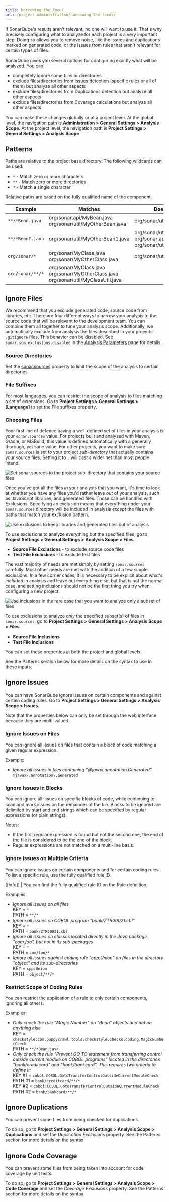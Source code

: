 ```yaml
---
title: Narrowing the Focus
url: /project-administration/narrowing-the-focus/
---
```


If SonarQube's results aren't relevant, no one will want to use it. That's why precisely configuring what to analyze for each project is a very important step. Doing so allows you to remove noise, like the issues and duplications marked on generated code, or the issues from rules that aren't relevant for certain types of files.

SonarQube gives you several options for configuring exactly what will be analyzed. You can

* completely ignore some files or directories
* exclude files/directories from Issues detection (specific rules or all of them) but analyze all other aspects
* exclude files/directories from Duplications detection but analyze all other aspects
* exclude files/directories from Coverage calculations but analyze all other aspects

You can make these changes globally or at a project level. At the global level, the navigation path is  **Administration > General Settings > Analysis Scope**. At the project level, the navigation path is **Project Settings > General Settings > Analysis Scope**

## Patterns

Paths are relative to the project base directory. The following wildcards can be used:

* `*`	- Match zero or more characters  
* `**` - Match zero or more directories  
* `?` - Match a single character  

Relative paths are based on the fully qualified name of the component.

Example|Matches|Does not match
----|----|----
`**/*Bean.java`|org/sonar.api/MyBean.java <br/> org/sonar/util/MyOtherBean.java|org/sonar/util/MyDTO.java
`**/*Bean?.java`|org/sonar/util/MyOtherBean1.java|org/sonar/util/MyOtherBean.java <br/> org/sonar.api/MyBean.java <br/> org/sonar/util/MyDTO.java
`org/sonar/*`|org/sonar/MyClass.java <br/> org/sonar/MyOtherClass.java|org/sonar/util/MyClassUtil.java
`org/sonar/**/*`|org/sonar/MyClass.java <br/> org/sonar/MyOtherClass.java <br/> org/sonar/util/MyClassUtil.java|

## Ignore Files
We recommend that you exclude generated code, source code from libraries, etc. There are four different ways to narrow your analysis to the source code that will be relevant to the development team. You can combine them all together to tune your analysis scope. Additionally, we automatically exclude from analysis the files described in your projects' `.gitignore` files. This behavior can be disabled. See `sonar.scm.exclusions.disabled` in the [Analysis Parameters](/analysis/analysis-parameters/) page for details.

### Source Directories
Set the [sonar.sources](/analysis/analysis-parameters/) property to limit the scope of the analysis to certain directories.

### File Suffixes
For most languages, you can restrict the scope of analysis to files matching a set of extensions. Go to **Project Settings > General Settings > [Language]** to set the File suffixes property.

### Choosing Files
Your first line of defence having a well-defined set of files in your analysis is your `sonar.sources` value. For projects built and analyzed with Maven, Gradle, or MSBuild, this value is defined automatically with a generally thorough, yet sane value. For other projects, you want to make sure `sonar.sources` is set to your project _sub-directory_ that actually contains your source files. Setting it to `.` will cast a wider net than most people intend.

![Set sonar.sources to the project sub-directory that contains your source files](/images/sources.jpg)

Once you've got all the files _in_ your analysis that you want, it's time to look at whether you have any files you'd rather leave _out_ of your analysis, such as JavaScript libraries, and generated files. Those can be handled with Exclusions. Specifying an exclusion means that everything under your `sonar.sources` directory will be included in analysis _except_ the files with paths that match your exclusion pattern.

![Use exclusions to keep libraries and generated files out of analysis](/images/exclusions.jpg)

To use exclusions to analyze everything but the specified files, go to **Project Settings > General Settings > Analysis Scope > Files**.

* **Source File Exclusions** - to exclude source code files
* **Test File Exclusions** - to exclude test files

The vast majority of needs are met simply by setting `sonar.sources` carefully. Most other needs are met with the addition of a few simple exclusions. In a few corner cases, it is necessary to be explicit about what's _included_ in analysis and leave out everything else, but that is not the normal case, and setting inclusions should not be the first thing you try when configuring a new project.

![Use inclusions in the rare case that you want to analyze only a subset of files](/images/inclusions.jpg)

To use exclusions to analyze _only_ the specified subset(s) of files in `sonar.sources`, go to **Project Settings > General Settings > Analysis Scope > Files**.

* **Source File Inclusions** 
* **Test File Inclusions** 

You can set these properties at both the project and global levels.

See the Patterns section below for more details on the syntax to use in these inputs.

## Ignore Issues
You can have SonarQube ignore issues on certain components and against certain coding rules. Go to **Project Settings > General Settings > Analysis Scope > Issues**.

Note that the properties below can only be set through the web interface because they are multi-valued.

### Ignore Issues on Files
You can ignore all issues on files that contain a block of code matching a given regular expression.

Example:
* *Ignore all issues in files containing "@javax.annotation.Generated"*  
`@javax\.annotation\.Generated`

### Ignore Issues in Blocks
You can ignore all issues on specific blocks of code, while continuing to scan and mark issues on the remainder of the file. Blocks to be ignored are delimited by start and end strings which can be specified by regular expressions (or plain strings).

Notes:

* If the first regular expression is found but not the second one, the end of the file is considered to be the end of the block.
* Regular expressions are not matched on a multi-line basis.

### Ignore Issues on Multiple Criteria
You can ignore issues on certain components and for certain coding rules. To list a specific rule, use the fully qualified rule ID.

[[info]]
| You can find the fully qualified rule ID on the Rule definition.

Examples:

* *Ignore all issues on all files*  
KEY = `*`  
PATH = `**/*`
* *Ignore all issues on COBOL program "bank/ZTR00021.cbl"*  
KEY = `*`  
PATH = `bank/ZTR00021.cbl`  
* *Ignore all issues on classes located directly in the Java package "com.foo", but not in its sub-packages*  
KEY = `*`  
PATH = `com/foo/*`
* *Ignore all issues against coding rule "cpp:Union" on files in the directory "object" and its sub-directories*  
KEY = `cpp:Union`  
PATH = `object/**/*`  

### Restrict Scope of Coding Rules

You can restrict the application of a rule to only certain components, ignoring all others.

Examples:

* *Only check the rule "Magic Number" on "Bean" objects and not on anything else*  
KEY = `checkstyle:com.puppycrawl.tools.checkstyle.checks.coding.MagicNumberCheck`  
PATH = `**/*Bean.java`
* *Only check the rule "Prevent GO TO statement from transferring control outside current module on COBOL programs" located in the directories "bank/creditcard" and "bank/bankcard". This requires two criteria to define it:*  
KEY #1 = `cobol:COBOL.GotoTransferControlOutsideCurrentModuleCheck`  
PATH #1 = `bank/creditcard/**/*`  
KEY #2 = `cobol:COBOL.GotoTransferControlOutsideCurrentModuleCheck`  
PATH #2 = `bank/bankcard/**/*`

## Ignore Duplications

You can prevent some files from being checked for duplications.

To do so, go to **Project Settings > General Settings > Analysis Scope > Duplications** and set the *Duplication Exclusions* property. See the Patterns section for more details on the syntax.

## Ignore Code Coverage

You can prevent some files from being taken into account for code coverage by unit tests.

To do so, go to **Project Settings > General Settings > Analysis Scope > Code Coverage** and set the *Coverage Exclusions* property. See the Patterns section for more details on the syntax.